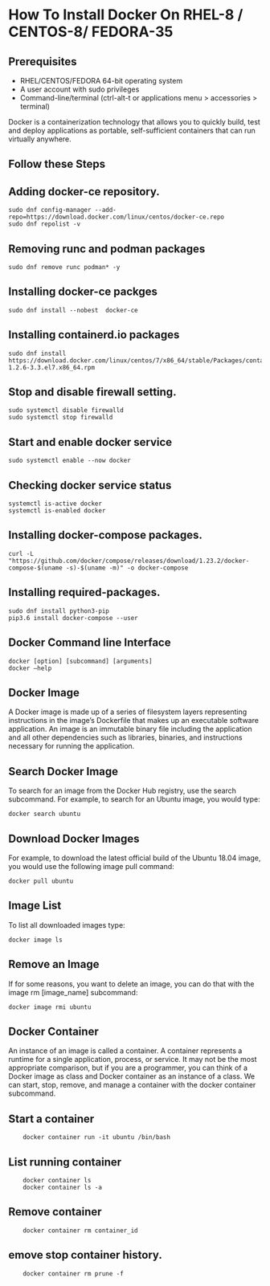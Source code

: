 # How To Install Docker On RHEL-8 / CENTOS-8/ FEDORA-35 

## Prerequisites 
- 	RHEL/CENTOS/FEDORA 64-bit operating system
- 	A user account with sudo privileges
- 	Command-line/terminal (ctrl-alt-t or applications menu > accessories > terminal)

 

Docker is a containerization technology that allows you to quickly build, test and deploy applications as portable, self-sufficient containers that can run virtually anywhere.

## Follow these Steps  

## Adding docker-ce repository. 

    sudo dnf config-manager --add-repo=https://download.docker.com/linux/centos/docker-ce.repo
    sudo dnf repolist -v 

## Removing **runc** and **podman** packages 
    
    sudo dnf remove runc podman* -y

## Installing  **docker-ce** packges

    sudo dnf install --nobest  docker-ce

## Installing **containerd.io** packages 

    sudo dnf install https://download.docker.com/linux/centos/7/x86_64/stable/Packages/containerd.io-1.2.6-3.3.el7.x86_64.rpm

## Stop and disable firewall setting. 

    sudo systemctl disable firewalld
    sudo systemctl stop firewalld 

## Start and enable docker service 

    sudo systemctl enable --now docker

## Checking docker service status 

    systemctl is-active docker
    systemctl is-enabled docker

## Installing **docker-compose** packages.

	curl -L "https://github.com/docker/compose/releases/download/1.23.2/docker-compose-$(uname -s)-$(uname -m)" -o docker-compose

## Installing required-packages.

	sudo dnf install python3-pip
	pip3.6 install docker-compose --user



## Docker Command line Interface

	docker [option] [subcommand] [arguments]
	docker –help 

## Docker Image
A Docker image is made up of a series of filesystem layers representing instructions in the image’s Dockerfile that makes up an executable software application. An image is an immutable binary file including the application and all other dependencies such as libraries, binaries, and instructions necessary for running the application.

## Search Docker Image
To search for an image from the Docker Hub registry, use the search subcommand.
For example, to search for an Ubuntu image, you would type:
    
    docker search ubuntu 

## Download Docker Images
For example, to download the latest official build of the Ubuntu 18.04 image, you would use the following image pull command:

	docker pull ubuntu

## Image List
To list all downloaded images type:

	docker image ls

## Remove an Image
If for some reasons, you want to delete an image, you can do that with the image rm [image_name] subcommand:

	docker image rmi ubuntu

## Docker Container
An instance of an image is called a container. A container represents a runtime for a single application, process, or service.
It may not be the most appropriate comparison, but if you are a programmer, you can think of a Docker image as class and Docker container as an instance of a class.
We can start, stop, remove, and manage a container with the docker container subcommand.

## Start a container

    	docker container run -it ubuntu /bin/bash

## List running container 

    	docker container ls 
    	docker container ls -a 

## Remove container

    	docker container rm container_id 

## emove stop container history.

    	docker container rm prune -f
